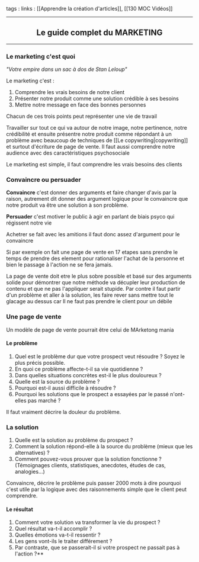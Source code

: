 tags : 
links : [[Apprendre la création d'articles]], [[130 MOC Vidéos]]

****

<h2 style="text-align: center;"> Le guide complet du MARKETING </h2>

****


### Le marketing c'est quoi 

*"Votre empire dans un sac à dos de Stan Leloup"*

Le marketing c'est :
1. Comprendre les vrais besoins de notre client 
2. Présenter notre produit comme une solution crédible à ses besoins
3. Mettre notre message en face des bonnes personnes 

Chacun de ces trois points peut représenter une vie de travail

Travailler sur tout ce qui va autour de notre image, notre pertinence, notre crédibilité et ensuite présentre notre produit comme répondant à un problème avec beaucoup de techniques de [[Le copywriting|copywriting]] et surtout d'écriture de page de vente. Il faut aussi comprendre notre audience avec des caractéristiques psychosociale

Le marketing est simple, il faut comprendre les vrais besoins des clients


### Convaincre ou persuader

**Convaincre** c'est donner des arguments et faire changer d'avis par la raison, autrement dit donner des argument logique pour le convaincre que notre produit va être une solution à son problème.

**Persuader** c'est motiver le public à agir en parlant de biais psyco qui régissent notre vie

Achetrer se fait avec les amitions il faut donc assez d'argument pour le convaincre

Si par exemple on fait une page de vente en 17 etapes sans prendre le temps de prendre des element pour rationaliser l'achat de la personne et bien le passage à l'action ne se fera jamais.

La page de vente doit etre le plus sobre possible et basé sur des arguments solide pour démontrer que notre méthode va décupler leur production de contenu et que ne pas l'appliquer serait stupide.
Par contre il faut partir d'un problème et aller à la solution, les faire rever sans mettre tout le glacage au dessus car Il ne faut pas prendre le client pour un débile

### Une page de vente

Un modèle de page de vente pourrait être celui de MArketong mania 

#### Le problème
1. Quel est le problème dur que votre prospect veut résoudre ? Soyez le plus précis possible.
2. En quoi ce problème affecte-t-il sa vie quotidienne ?
3. Dans quelles situations concrètes est-il le plus douloureux ?
4. Quelle est la source du problème ?
5. Pourquoi est-il aussi difficile à résoudre ?
6. Pourquoi les solutions que le prospect a essayées par le passé n'ont-elles pas marché ?

Il faut vraiment décrire la douleur du problème.


### La solution 
1. Quelle est la solution au problème du prospect ?
2. Comment la solution répond-elle à la source du problème (mieux que les alternatives) ?
3. Comment pouvez-vous prouver que la solution fonctionne ? (Témoignages clients, statistiques, anecdotes, études de cas, analogies...)


Convaincre, décrire le problème puis passer 2000 mots à dire pourquoi c'est utile par la logique avec des raisonnements simple que le client peut comprendre. 

#### Le résultat
1. Comment votre solution va transformer la vie du prospect ?
2. Quel résultat va-t-il accomplir ?
3. Quelles émotions va-t-il ressentir ?
4. Les gens vont-ils le traiter différement ?
5. Par contraste, que se passerait-il si votre prospect ne passait pas à l'action ?**